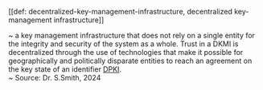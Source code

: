 [[def: decentralized-key-management-infrastructure, decentralized key-management infrastructure]]

~ a key management infrastructure that does not rely on a single entity for the integrity and security of the system as a whole. Trust in a DKMI is decentralized through the use of technologies that make it possible for geographically and politically disparate entities to reach an agreement on the key state of an identifier [DPKI](https://trustoverip.github.io/tswg-keri-specification/#term:dpki).  
~ Source: Dr. S.Smith, 2024
